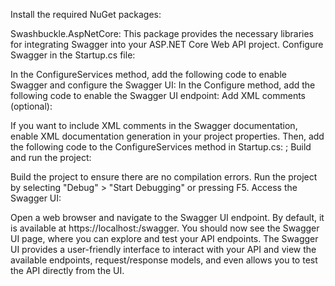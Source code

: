 Install the required NuGet packages:

Swashbuckle.AspNetCore: This package provides the necessary libraries for integrating Swagger into your ASP.NET Core Web API project.
Configure Swagger in the Startup.cs file:

In the ConfigureServices method, add the following code to enable Swagger and configure the Swagger UI:
In the Configure method, add the following code to enable the Swagger UI endpoint:
Add XML comments (optional):

If you want to include XML comments in the Swagger documentation, enable XML documentation generation in your project properties. Then, add the following code to the ConfigureServices method in Startup.cs:
;
Build and run the project:

Build the project to ensure there are no compilation errors.
Run the project by selecting "Debug" > "Start Debugging" or pressing F5.
Access the Swagger UI:

Open a web browser and navigate to the Swagger UI endpoint. By default, it is available at https://localhost:<port>/swagger.
You should now see the Swagger UI page, where you can explore and test your API endpoints. The Swagger UI provides a user-friendly interface to interact with your API and view the available endpoints, request/response models, and even allows you to test the API directly from the UI.
